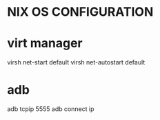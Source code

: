 # NIX OS CONFIGURATION


# virt manager
virsh net-start default
virsh net-autostart default


# adb
adb tcpip 5555
adb connect ip
